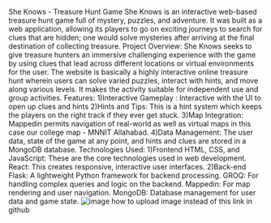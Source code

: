 She Knows - Treasure Hunt Game
She Knows is an interactive web-based treasure hunt game full of mystery, puzzles, and adventure. It was built as a web application, allowing its players to go on exciting journeys to search for clues that are hidden; one would solve mysteries after arriving at the final destination of collecting treasure.
Project Overview:
She Knows seeks to give treasure hunters an immersive challenging experience with the game by using clues that lead across different locations or virtual environments for the user.
The website is basically a highly interactive online treasure hunt wherein users can solve varied puzzles, interact with hints, and move along various levels. It makes the activity suitable for independent use and group activities.
Features:
1)Interactive Gameplay : Interactive with the UI to open up clues and hints
2)Hints and Tips: This is a hint system which keeps the players on the right track if they ever get stuck.
3)Map Integration: Mappedin permits navigation of real-world as well as virtual maps in this case our college map - MNNIT Allahabad.
4)Data Management: The user data, state of the game at any point, and hints and clues are stored in a MongoDB database.
Technologies Used:
1)Frontend
HTML, CSS, and JavaScript: These are the core technologies used in web development.
React: This creates responsive, interactive user interfaces.
2)Back-end
Flask: A lightweight Python framework for backend processing.
GROQ: For handling complex queries and logic on the backend.
Mappedin: For map rendering and user navigation.
MongoDB: Database management for user data and game state.
![image](https://github.com/user-attachments/assets/1d08d028-e085-4af3-9b38-e92906fabb8c) how to upload image instead of this link in github
